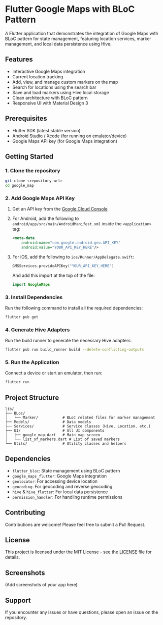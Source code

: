 # Flutter Google Maps with BLoC Pattern

A Flutter application that demonstrates the integration of Google Maps with BLoC pattern for state management, featuring location services, marker management, and local data persistence using Hive.

## Features

- Interactive Google Maps integration
- Current location tracking
- Add, view, and manage custom markers on the map
- Search for locations using the search bar
- Save and load markers using Hive local storage
- Clean architecture with BLoC pattern
- Responsive UI with Material Design 3

## Prerequisites

- Flutter SDK (latest stable version)
- Android Studio / Xcode (for running on emulator/device)
- Google Maps API key (for Google Maps integration)

## Getting Started

### 1. Clone the repository

```bash
git clone <repository-url>
cd google_map
```

### 2. Add Google Maps API Key

1. Get an API key from the [Google Cloud Console](https://console.cloud.google.com/)
2. For Android, add the following to `android/app/src/main/AndroidManifest.xml` inside the `<application>` tag:
   ```xml
   <meta-data
       android:name="com.google.android.geo.API_KEY"
       android:value="YOUR_API_KEY_HERE"/>
   ```

3. For iOS, add the following to `ios/Runner/AppDelegate.swift`:
   ```swift
   GMSServices.provideAPIKey("YOUR_API_KEY_HERE")
   ```
   And add this import at the top of the file:
   ```swift
   import GoogleMaps
   ```

### 3. Install Dependencies

Run the following command to install all the required dependencies:

```bash
flutter pub get
```

### 4. Generate Hive Adapters

Run the build runner to generate the necessary Hive adapters:

```bash
flutter pub run build_runner build --delete-conflicting-outputs
```

### 5. Run the Application

Connect a device or start an emulator, then run:

```bash
flutter run
```

## Project Structure

```
lib/
├── BLoc/
│   └── Marker/           # BLoC related files for marker management
├── Models/               # Data models
├── Services/             # Service classes (Hive, Location, etc.)
├── UI/                   # All UI components
│   ├── google_map.dart   # Main map screen
│   └── list_of_markers.dart # List of saved markers
└── Utils/                # Utility classes and helpers
```

## Dependencies

- `flutter_bloc`: State management using BLoC pattern
- `google_maps_flutter`: Google Maps integration
- `geolocator`: For accessing device location
- `geocoding`: For geocoding and reverse geocoding
- `hive` & `hive_flutter`: For local data persistence
- `permission_handler`: For handling runtime permissions

## Contributing

Contributions are welcome! Please feel free to submit a Pull Request.

## License

This project is licensed under the MIT License - see the [LICENSE](LICENSE) file for details.

## Screenshots

(Add screenshots of your app here)

## Support

If you encounter any issues or have questions, please open an issue on the repository.
